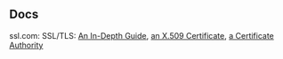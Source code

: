 ## Docs

ssl.com: SSL/TLS: [An In-Depth Guide](https://www.ssl.com/article/what-is-ssl-tls-an-in-depth-guide/), [an X.509 Certificate](https://www.ssl.com/faqs/what-is-an-x-509-certificate/), [a Certificate Authority](https://www.ssl.com/article/what-is-a-certificate-authority-ca/)
